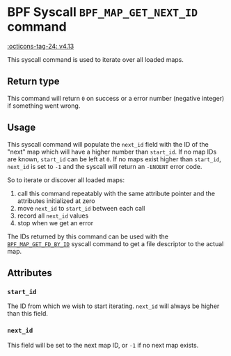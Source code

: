 # BPF Syscall `BPF_MAP_GET_NEXT_ID` command

<!-- [FEATURE_TAG](BPF_MAP_GET_NEXT_ID) -->
[:octicons-tag-24: v4.13](https://github.com/torvalds/linux/commit/34ad5580f8f9c86cb273ebea25c149613cd1667e)
<!-- [/FEATURE_TAG] -->

This syscall command is used to iterate over all loaded maps.

## Return type

This command will return `0` on success or a error number (negative integer) if something went wrong.

## Usage

This syscall command will populate the `next_id` field with the ID of the "next" map which will have a higher number than `start_id`. If no map IDs are known, `start_id` can be left at `0`. If no maps exist higher than `start_id`, `next_id` is set to `-1` and the syscall will return an `-ENOENT` error code.

So to iterate or discover all loaded maps: 

1. call this command repeatably with the same attribute pointer and the attributes initialized at zero
2. move `next_id` to `start_id` between each call
3. record all `next_id` values
4. stop when we get an error

The IDs returned by this command can be used with the [`BPF_MAP_GET_FD_BY_ID`](BPF_MAP_GET_FD_BY_ID.md) syscall command to get a file descriptor to the actual map.

## Attributes

### `start_id`

The ID from which we wish to start iterating. `next_id` will always be higher than this field.

### `next_id`

This field will be set to the next map ID, or `-1` if no next map exists.
